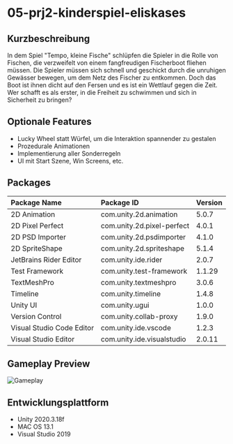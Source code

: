 # 05-prj2-kinderspiel-eliskases

## Kurzbeschreibung
In dem Spiel "Tempo, kleine Fische" schlüpfen die Spieler in die Rolle von Fischen, die verzweifelt von einem fangfreudigen Fischerboot fliehen müssen. Die Spieler müssen sich schnell und geschickt durch die unruhigen Gewässer bewegen, um dem Netz des Fischer zu entkommen. Doch das Boot ist ihnen dicht auf den Fersen und es ist ein Wettlauf gegen die Zeit. Wer schafft es als erster, in die Freiheit zu schwimmen und sich in Sicherheit zu bringen? 

## Optionale Features
- Lucky Wheel statt Würfel, um die Interaktion spannender zu gestalen
- Prozedurale Animationen
- Implementierung aller Sonderregeln
- UI mit Start Szene, Win Screens, etc.

## Packages 
| Package Name | Package ID | Version |
|:---|:---|:---|
| 2D Animation | com.unity.2d.animation | 5.0.7 |
| 2D Pixel Perfect | com.unity.2d.pixel-perfect | 4.0.1 |
| 2D PSD Importer | com.unity.2d.psdimporter | 4.1.0 |
| 2D SpriteShape | com.unity.2d.spriteshape | 5.1.4 |
| JetBrains Rider Editor | com.unity.ide.rider | 2.0.7 |
| Test Framework | com.unity.test-framework | 1.1.29 |
| TextMeshPro | com.unity.textmeshpro | 3.0.6 |
| Timeline | com.unity.timeline | 1.4.8 |
| Unity UI | com.unity.ugui | 1.0.0 |
| Version Control | com.unity.collab-proxy | 1.9.0 |
| Visual Studio Code Editor | com.unity.ide.vscode | 1.2.3 |
| Visual Studio Editor | com.unity.ide.visualstudio | 2.0.11 |

## Gameplay Preview
![Gameplay](https://user-images.githubusercontent.com/72354512/215696505-098a60a5-1bc9-48d0-babc-bb6e6b01be17.png)

## Entwicklungsplattform
- Unity 2020.3.18f
- MAC OS 13.1
- Visual Studio 2019
